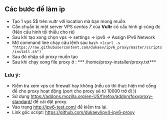## Các bước để làm ip
* Tạo 1 vps 5$ trên vultr với location mà bạn mong muốn. 
* Cần chuẩn bị một server VPS *centos 7* của **Vultr** có cấu hình gì cũng đc (Nên cấu hình tối thiểu cho rẻ)
* Sau khi tạo xong chọn vps -> settings -> ipv6 -> Assign IPv6 Network
* Mở command line chạy câu lệnh sau
	`bash <(curl -s "https://raw.githubusercontent.com/dukaev/ipv6_proxy/master/scripts/install.sh")`
* Sau đó nhập số proxy muốn tạo
* Sau khi chạy xong file proxy ở : *** /home/proxy-installer/proxy.txt***
### Lưu ý: 
- Kiểm tra xem vps có firewall hay không (nếu có thì thực hiện mở cổng để cho proxy hoạt động (port cho proxy sẽ từ 10000 trở đi ))
- Sử dụng https://addons.mozilla.org/en-US/firefox/addon/foxyproxy-standard/ để cài đặt proxy.
- Vào trang http://ipv6-test.com/ để kiểm tra lại.
- Link gốc script: <a href="https://github.com/dukaev/ipv4-ipv6-proxy">https://github.com/dukaev/ipv4-ipv6-proxy</a>